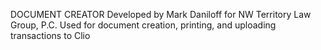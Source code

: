DOCUMENT CREATOR
Developed by Mark Daniloff for NW Territory Law Group, P.C.
Used for document creation, printing, and uploading transactions to Clio


